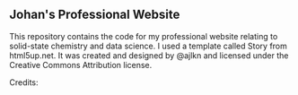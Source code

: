 ## Johan's Professional Website

This repository contains the code for my professional website relating to solid-state chemistry and data science. I used a template called Story from html5up.net. It was created and designed by @ajlkn and licensed under the Creative Commons Attribution license.

Credits:
